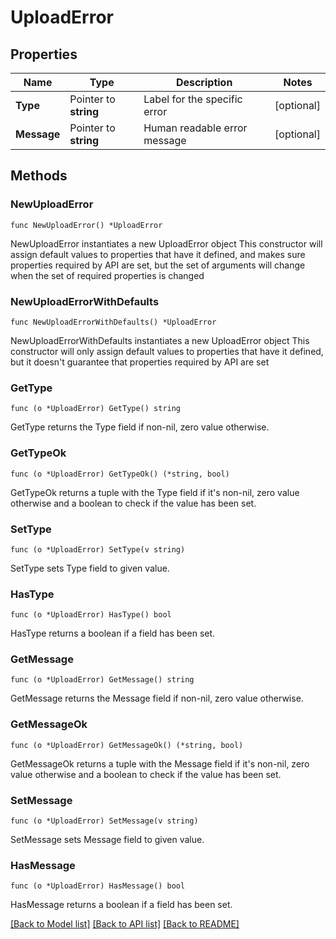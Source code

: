 # UploadError

## Properties

Name | Type | Description | Notes
------------ | ------------- | ------------- | -------------
**Type** | Pointer to **string** | Label for the specific error | [optional] 
**Message** | Pointer to **string** | Human readable error message | [optional] 

## Methods

### NewUploadError

`func NewUploadError() *UploadError`

NewUploadError instantiates a new UploadError object
This constructor will assign default values to properties that have it defined,
and makes sure properties required by API are set, but the set of arguments
will change when the set of required properties is changed

### NewUploadErrorWithDefaults

`func NewUploadErrorWithDefaults() *UploadError`

NewUploadErrorWithDefaults instantiates a new UploadError object
This constructor will only assign default values to properties that have it defined,
but it doesn't guarantee that properties required by API are set

### GetType

`func (o *UploadError) GetType() string`

GetType returns the Type field if non-nil, zero value otherwise.

### GetTypeOk

`func (o *UploadError) GetTypeOk() (*string, bool)`

GetTypeOk returns a tuple with the Type field if it's non-nil, zero value otherwise
and a boolean to check if the value has been set.

### SetType

`func (o *UploadError) SetType(v string)`

SetType sets Type field to given value.

### HasType

`func (o *UploadError) HasType() bool`

HasType returns a boolean if a field has been set.

### GetMessage

`func (o *UploadError) GetMessage() string`

GetMessage returns the Message field if non-nil, zero value otherwise.

### GetMessageOk

`func (o *UploadError) GetMessageOk() (*string, bool)`

GetMessageOk returns a tuple with the Message field if it's non-nil, zero value otherwise
and a boolean to check if the value has been set.

### SetMessage

`func (o *UploadError) SetMessage(v string)`

SetMessage sets Message field to given value.

### HasMessage

`func (o *UploadError) HasMessage() bool`

HasMessage returns a boolean if a field has been set.


[[Back to Model list]](../README.md#documentation-for-models) [[Back to API list]](../README.md#documentation-for-api-endpoints) [[Back to README]](../README.md)



